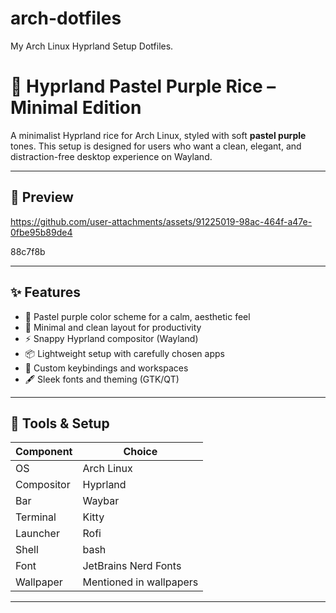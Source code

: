 # arch-dotfiles
My Arch Linux Hyprland Setup Dotfiles.
# 🌸 Hyprland Pastel Purple Rice – Minimal Edition

A minimalist Hyprland rice for Arch Linux, styled with soft **pastel purple** tones. This setup is designed for users who want a clean, elegant, and distraction-free desktop experience on Wayland.

---

## 🎥 Preview

https://github.com/user-attachments/assets/91225019-98ac-464f-a47e-0fbe95b89de4

88c7f8b


---

## ✨ Features

- 🎨 Pastel purple color scheme for a calm, aesthetic feel
- 🧼 Minimal and clean layout for productivity
- ⚡ Snappy Hyprland compositor (Wayland)
- 📦 Lightweight setup with carefully chosen apps
- 🎹 Custom keybindings and workspaces
- 🖋️ Sleek fonts and theming (GTK/QT)

---

## 🧰 Tools & Setup

| Component     | Choice                     |
|---------------|----------------------------|
| OS            | Arch Linux                 |
| Compositor    | Hyprland                   |
| Bar           | Waybar                     |
| Terminal      | Kitty                      |
| Launcher      | Rofi                       |
| Shell         | bash                       |
| Font          | JetBrains Nerd Fonts       |
| Wallpaper     | Mentioned in wallpapers    |

---
